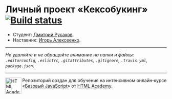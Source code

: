 # Личный проект «Кексобукинг» [![Build status][travis-image]][travis-url]

* Студент: [Дмитрий Русаков](https://up.htmlacademy.ru/javascript/9/user/6302).
* Наставник: [Игорь Алексеенко](https://htmlacademy.ru/profile/o0).

---

_Не удаляйте и не обращайте внимание на папки и файлы:_<br>
_`.editorconfig`, `.eslintrc`, `.gitattributes`, `.gitignore`, `.travis.yml`, `package.json`._

---

<a href="https://htmlacademy.ru/intensive/javascript"><img align="left" width="50" height="50" title="HTML Academy" src="https://up.htmlacademy.ru/static/img/intensive/javascript/logo-for-github.svg"></a>

Репозиторий создан для обучения на интенсивном онлайн‑курсе «[Базовый JavaScript](https://htmlacademy.ru/intensive/javascript)» от [HTML Academy](https://htmlacademy.ru).

[travis-image]: https://travis-ci.org/htmlacademy-javascript/6302-keksobooking.svg?branch=master
[travis-url]: https://travis-ci.org/htmlacademy-javascript/6302-keksobooking
